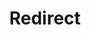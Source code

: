 ---
layout: src/layouts/Redirect.astro
title: Redirect
redirect: https://octopus.com/docs/kubernetes/resources
pubDate:  2024-07-29
navSearch: false
navSitemap: false
navMenu: false
---